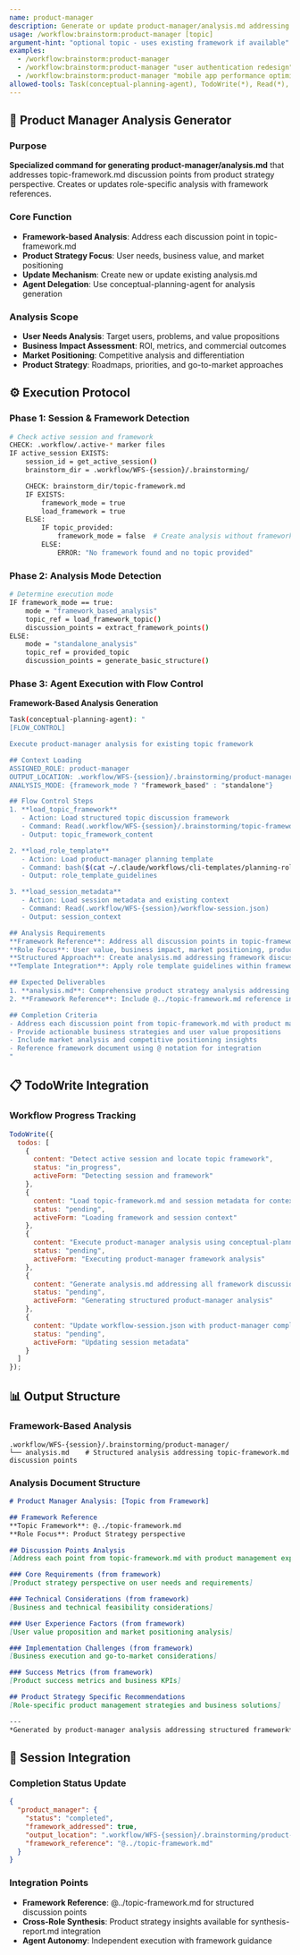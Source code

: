 ```yaml
---
name: product-manager
description: Generate or update product-manager/analysis.md addressing topic-framework discussion points
usage: /workflow:brainstorm:product-manager [topic]
argument-hint: "optional topic - uses existing framework if available"
examples:
  - /workflow:brainstorm:product-manager
  - /workflow:brainstorm:product-manager "user authentication redesign"
  - /workflow:brainstorm:product-manager "mobile app performance optimization"
allowed-tools: Task(conceptual-planning-agent), TodoWrite(*), Read(*), Write(*)
---
```


## 🎯 **Product Manager Analysis Generator**

### Purpose
**Specialized command for generating product-manager/analysis.md** that addresses topic-framework.md discussion points from product strategy perspective. Creates or updates role-specific analysis with framework references.

### Core Function
- **Framework-based Analysis**: Address each discussion point in topic-framework.md
- **Product Strategy Focus**: User needs, business value, and market positioning
- **Update Mechanism**: Create new or update existing analysis.md
- **Agent Delegation**: Use conceptual-planning-agent for analysis generation

### Analysis Scope
- **User Needs Analysis**: Target users, problems, and value propositions
- **Business Impact Assessment**: ROI, metrics, and commercial outcomes
- **Market Positioning**: Competitive analysis and differentiation
- **Product Strategy**: Roadmaps, priorities, and go-to-market approaches

## ⚙️ **Execution Protocol**

### Phase 1: Session & Framework Detection
```bash
# Check active session and framework
CHECK: .workflow/.active-* marker files
IF active_session EXISTS:
    session_id = get_active_session()
    brainstorm_dir = .workflow/WFS-{session}/.brainstorming/

    CHECK: brainstorm_dir/topic-framework.md
    IF EXISTS:
        framework_mode = true
        load_framework = true
    ELSE:
        IF topic_provided:
            framework_mode = false  # Create analysis without framework
        ELSE:
            ERROR: "No framework found and no topic provided"
```

### Phase 2: Analysis Mode Detection
```bash
# Determine execution mode
IF framework_mode == true:
    mode = "framework_based_analysis"
    topic_ref = load_framework_topic()
    discussion_points = extract_framework_points()
ELSE:
    mode = "standalone_analysis"
    topic_ref = provided_topic
    discussion_points = generate_basic_structure()
```

### Phase 3: Agent Execution with Flow Control
**Framework-Based Analysis Generation**

```bash
Task(conceptual-planning-agent): "
[FLOW_CONTROL]

Execute product-manager analysis for existing topic framework

## Context Loading
ASSIGNED_ROLE: product-manager
OUTPUT_LOCATION: .workflow/WFS-{session}/.brainstorming/product-manager/
ANALYSIS_MODE: {framework_mode ? "framework_based" : "standalone"}

## Flow Control Steps
1. **load_topic_framework**
   - Action: Load structured topic discussion framework
   - Command: Read(.workflow/WFS-{session}/.brainstorming/topic-framework.md)
   - Output: topic_framework_content

2. **load_role_template**
   - Action: Load product-manager planning template
   - Command: bash($(cat ~/.claude/workflows/cli-templates/planning-roles/product-manager.md))
   - Output: role_template_guidelines

3. **load_session_metadata**
   - Action: Load session metadata and existing context
   - Command: Read(.workflow/WFS-{session}/workflow-session.json)
   - Output: session_context

## Analysis Requirements
**Framework Reference**: Address all discussion points in topic-framework.md from product strategy perspective
**Role Focus**: User value, business impact, market positioning, product strategy
**Structured Approach**: Create analysis.md addressing framework discussion points
**Template Integration**: Apply role template guidelines within framework structure

## Expected Deliverables
1. **analysis.md**: Comprehensive product strategy analysis addressing all framework discussion points
2. **Framework Reference**: Include @../topic-framework.md reference in analysis

## Completion Criteria
- Address each discussion point from topic-framework.md with product management expertise
- Provide actionable business strategies and user value propositions
- Include market analysis and competitive positioning insights
- Reference framework document using @ notation for integration
"
```

## 📋 **TodoWrite Integration**

### Workflow Progress Tracking
```javascript
TodoWrite({
  todos: [
    {
      content: "Detect active session and locate topic framework",
      status: "in_progress",
      activeForm: "Detecting session and framework"
    },
    {
      content: "Load topic-framework.md and session metadata for context",
      status: "pending",
      activeForm: "Loading framework and session context"
    },
    {
      content: "Execute product-manager analysis using conceptual-planning-agent with FLOW_CONTROL",
      status: "pending",
      activeForm: "Executing product-manager framework analysis"
    },
    {
      content: "Generate analysis.md addressing all framework discussion points",
      status: "pending",
      activeForm: "Generating structured product-manager analysis"
    },
    {
      content: "Update workflow-session.json with product-manager completion status",
      status: "pending",
      activeForm: "Updating session metadata"
    }
  ]
});
```

## 📊 **Output Structure**

### Framework-Based Analysis
```
.workflow/WFS-{session}/.brainstorming/product-manager/
└── analysis.md    # Structured analysis addressing topic-framework.md discussion points
```

### Analysis Document Structure
```markdown
# Product Manager Analysis: [Topic from Framework]

## Framework Reference
**Topic Framework**: @../topic-framework.md
**Role Focus**: Product Strategy perspective

## Discussion Points Analysis
[Address each point from topic-framework.md with product management expertise]

### Core Requirements (from framework)
[Product strategy perspective on user needs and requirements]

### Technical Considerations (from framework)
[Business and technical feasibility considerations]

### User Experience Factors (from framework)
[User value proposition and market positioning analysis]

### Implementation Challenges (from framework)
[Business execution and go-to-market considerations]

### Success Metrics (from framework)
[Product success metrics and business KPIs]

## Product Strategy Specific Recommendations
[Role-specific product management strategies and business solutions]

---
*Generated by product-manager analysis addressing structured framework*
```

## 🔄 **Session Integration**

### Completion Status Update
```json
{
  "product_manager": {
    "status": "completed",
    "framework_addressed": true,
    "output_location": ".workflow/WFS-{session}/.brainstorming/product-manager/analysis.md",
    "framework_reference": "@../topic-framework.md"
  }
}
```

### Integration Points
- **Framework Reference**: @../topic-framework.md for structured discussion points
- **Cross-Role Synthesis**: Product strategy insights available for synthesis-report.md integration
- **Agent Autonomy**: Independent execution with framework guidance
